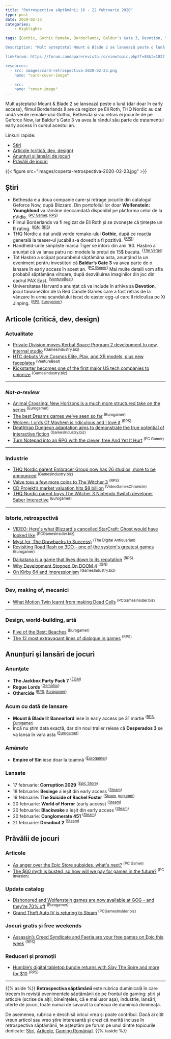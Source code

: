 ```yaml
---
title: "Retrospectiva săptămânii 16 - 22 februarie 2020"
type: post
date: 2020-02-23
categories:
    - Highlights

tags: [Gothic, Gothic Remake, Borderlands, Baldur's Gate 3, Devotion, "Mount & Blade: Bannerlord", Myst, Dead Cells, Empire of Sin, The Suicide of Rachel Foster, Desperados 3, World of Horror, Besiege, "Corruption 2029", Blackwake, Conglomerate 451, Dreadout 2, Starcraft Ghost, Daikatana, Kerbal Space Program 2, Animal Crossing, Dreams, "Wolcen: Lords of Mayhem"]

description: "Mult așteptatul Mount & Blade 2 se lansează peste o lună (dar doar în early access), THQ Nordic au dat undă verde remake-ului Gothic, Bethesda și-au retras jocurile de pe Geforce Now, iar Baldur's Gate 3 va avea la rândul său parte de tratamentul early access în acest an."

linkForum: https://forum.candaparerevista.ro/viewtopic.php?f=84&t=1822

resources:
  - src: images/card-retrospectiva-2020-02-23.png
    name: "card-cover-image"

  - src:
    name: "cover-image"
---
```


Mult așteptatul Mount & Blade 2 se lansează peste o lună (dar doar în early access), filmul Borderlands îl are ca regizor pe Eli Roth, THQ Nordic au dat undă verde remake-ului Gothic, Bethesda și-au retras ei jocurile de pe Geforce Now, iar Baldur's Gate 3 va avea la rândul său parte de tratamentul early access în cursul acestui an.

Linkuri rapide:

* [Știri](#știri)
* [Articole (critică, dev, design)](#articole-critică-dev-design)
* [Anunţuri şi lansări de jocuri](#anunțuri-şi-lansări-de-jocuri)
* [Prăvălii de jocuri](#prăvălii-de-jocuri)

{{< figure  src="images/coperta-retrospectiva-2020-02-23.jpg" >}}

## Știri

* Bethesda e a doua companie care-și retrage jocurile din catalogul Geforce Now, după Blizzard. Din portofoliul lor doar **Wolfenstein: Youngblood** va rămâne deocamdată disponibil pe platforma celor de la nVidia. <sup>([PC Gamer](https://www.pcgamer.com/bethesda-softworks-games-have-been-removed-from-geforce-now/), [RPS](https://www.rockpapershotgun.com/2020/02/22/bethesda-remove-all-but-one-of-their-games-from-geforce-now/))</sup>
* Filmul Borderlands va fi regizat de Eli Roth și se zvonește că țintește un R rating. <sup>([IGN](https://www.ign.com/articles/borderlands-movie-in-production-directed-by-eli-roth), [RPS](https://www.rockpapershotgun.com/2020/02/20/it-looks-like-hostel-director-eli-roth-will-be-making-the-borderlands-film/))</sup>
* THQ Nordic a dat undă verde remake-ului **Gothic**, după ce reacția generală la teaser-ul jucabil s-a dovedit a fi pozitivă. <sup>([RPS](https://www.rockpapershotgun.com/2020/02/19/gothic-remake-is-going-ahead-following-a-positive-response-to-the-public-prototype/))</sup>
* Handheld-urile simpliste marca Tiger se întorc din anii ‘90. Hasbro a anunțat că va lansa patru noi modele la prețul de 15$ bucata. <sup>([The Verge](https://www.theverge.com/2020/2/19/21136607/hasbro-tiger-electronics-lcd-handheld-games-xmen-sonic-transformers))</sup>
* Tot Hasbro a scăpat porumbelul săptămâna asta, anunțând la un eveniment pentru investitori că **Baldur’s Gate 3** va avea parte de o lansare în early access în acest an. <sup>([PC Gamer](https://www.pcgamer.com/baldurs-gate-3-is-coming-to-early-access-this-year/))</sup> Mai multe detalii vom afla probabil săptămâna viitoare, după dezvăluirea imaginilor din joc din cadrul PAX East. <sup>([VentureBeat](https://venturebeat.com/2020/02/18/baldurs-gate-3-will-show-off-gameplay-for-the-first-time-at-pax-east/))</sup>
* Universitatea Harvard a anunțat că va include în arhiva sa **Devotion**, jocul taiwanezilor de la Red Candle Games care a fost retras de la vânzare în urma scandalului iscat de easter egg-ul care îl ridiculiza pe Xi Jinping. <sup>([RPS](https://www.rockpapershotgun.com/2020/02/22/devotions-short-lived-horror-will-be-preserved-at-harvard-university/), [Eurogamer](https://www.eurogamer.net/articles/2020-02-22-a-year-after-it-was-pulled-from-steam-taiwanese-horror-game-devotion-preserved-at-harvard-university))</sup>


## Articole (critică, dev, design)

### Actualitate
* [Private Division moves Kerbal Space Program 2 development to new, internal studio](https://www.gamesindustry.biz/articles/2020-02-20-private-division-to-move-kerbal-space-program-2-development-to-new-internal-studio) <sup>(GamesIndustry.biz)</sup>
* [HTC debuts Vive Cosmos Elite, Play, and XR models, plus new faceplates](https://venturebeat.com/2020/02/20/htc-debuts-vive-cosmos-elite-play-and-xr-models-plus-new-faceplates/) <sup>(VentureBeat)</sup>
* [Kickstarter becomes one of the first major US tech companies to unionize](https://www.gamesindustry.biz/articles/2020-02-18-kickstarter-becomes-one-of-the-first-major-us-tech-companies-to-unionize) <sup>(GamesIndustry.biz)</sup>

---

### _Not-a-review_
* [Animal Crossing: New Horizons is a much more structured take on the series](https://www.eurogamer.net/articles/2020-02-20-animal-crossing-new-horizons-is-a-much-more-structured-take-on-the-series) <sup>(Eurogamer)</sup>
* [The best Dreams games we've seen so far](https://www.eurogamer.net/articles/2020-02-19-best-dreams-games) <sup>(Eurogamer)</sup>
* [Wolcen: Lords Of Mayhem is ridiculous and I love it](https://www.rockpapershotgun.com/2020/02/19/wolcen-lords-of-mayhem-is-ridiculous-and-i-love-it/) <sup>(RPS)</sup>
* [Deathtrap Dungeon adaptation aims to demonstrate the true potential of interactive fiction](https://www.gamesindustry.biz/articles/2020-02-20-deathtrap-dungeon-adaptation-aims-to-demonstrate-the-true-potential-of-interactive-fiction) <sup>(GamesIndustry.biz)</sup>
* [Turn Notepad into an RPG with the clever, free And Yet It Hurt](https://www.pcgamer.com/turn-notepad-into-an-rpg-with-the-clever-free-and-yet-it-hurt/) <sup>(PC Gamer)</sup>

---

### Industrie
* [THQ Nordic parent Embracer Group now has 26 studios, more to be announced](https://www.gamesindustry.biz/articles/2020-02-19-thq-nordic-parent-embracer-group-now-has-26-studios-more-to-be-announced) <sup>(GamesIndustry.biz)</sup>
* [Valve toss a few more coins to The Witcher 3](https://www.rockpapershotgun.com/2020/02/21/valve-toss-a-few-more-coins-to-the-witcher-3/) <sup>(RPS)</sup>
* [CD Projekt’s market valuation hits $8 billion](https://www.videogameschronicle.com/news/cd-projekts-market-valuation-hits-8-billion/) <sup>(VideoGamesChronicle)</sup>
* [THQ Nordic parent buys The Witcher 3 Nintendo Switch developer Saber Interactive](https://www.eurogamer.net/articles/2020-02-19-thq-nordic-parent-buys-the-witcher-3-nintendo-switch-developer-saber-interactive) <sup>(Eurogamer)</sup>

---

### Istorie, retrospectivă
* [VIDEO: Here&#039;s what Blizzard&#039;s cancelled StarCraft: Ghost would have looked like](https://www.pcgamesinsider.biz/news/70516/video-heres-what-blizzards-cancelled-starcraft-ghost-would-have-looked-like/) <sup>(PCGamesInsider.biz)</sup>
* [Myst (or, The Drawbacks to Success)](https://www.filfre.net/2020/02/myst-or-the-drawbacks-to-success/) <sup>(The Digital Antiquarian)</sup>
* [Revisiting Road Rash on 3DO - one of the system's greatest games](https://www.eurogamer.net/articles/digitalfoundry-retro-2020-road-rash-3do-black-dog-3do-rgb-mod) <sup>(Eurogamer)</sup>
* [Daikatana is a game that lives down to its reputation](https://www.rockpapershotgun.com/2020/02/17/daikatana-is-a-game-that-lives-down-to-its-reputation/) <sup>(RPS)</sup>
* [Why Development Stopped On DOOM 4](https://www.ign.com/articles/why-development-stopped-on-doom-4-ign-unfiltered) <sup>(IGN)</sup>
* [On Kirby 64 and Impressionism](https://www.gamesindustry.biz/articles/2020-02-20-on-kirby-64-and-impressionism) <sup>(GamesIndustry.biz)</sup>

---

### Dev, making of, mecanici
* [What Motion Twin learnt from making Dead Cells](https://www.pcgamesinsider.biz/industry-icon/69669/what-motion-twin-learnt-from-making-dead-cells/) <sup>(PCGamesInsider.biz)</sup>

---

### Design, world-building, artă
* [Five of the Best: Beaches](https://www.eurogamer.net/articles/2020-02-21-five-of-the-best-beaches) <sup>(Eurogamer)</sup>
* [The 12 most extravagant lines of dialogue in games](https://www.rockpapershotgun.com/2020/02/21/the-12-most-extravagant-lines-of-dialogue-in-games/) <sup>(RPS)</sup>

## Anunțuri şi lansări de jocuri

### Anunţate
* **The Jackbox Party Pack 7** <sup>([EGM](https://egmnow.com/the-jackbox-party-pack-7-announced/))</sup>
* **Rogue Lords** <sup>([Gematsu](https://www.gematsu.com/2020/02/roguelike-game-rogue-lords-announced-for-ps4-xbox-one-switch-and-pc))</sup>
* **Othercide** <sup>([RPS](https://www.rockpapershotgun.com/2020/02/21/horror-tactical-rpg-othercide-is-coming-this-summer/), [Eurogamer](https://www.eurogamer.net/articles/2020-02-21-stylish-turn-based-tactical-horror-rpg-othercide-shows-off-its-monsters-in-new-trailer))</sup>


### Acum cu dată de lansare
* **Mount & Blade II: Bannerlord** iese în early access pe 31 martie <sup>([RPS](https://www.rockpapershotgun.com/2020/02/20/mount-blade-2-rides-into-early-access-on-march-31/), [Eurogamer](https://www.eurogamer.net/articles/2020-02-20-mount-and-blade-2-musters-early-access-release-date))</sup>
* Încă nu știm data exactă, dar din noul trailer reiese că **Desperados 3** se va lansa în vara asta <sup>([Eurogamer](https://www.eurogamer.net/articles/2020-02-19-tactical-wild-west-stealth-sequel-desperados-3-now-due-this-summer))</sup>

### Amânate
* **Empire of Sin** iese doar la toamnă <sup>([Eurogamer](https://www.eurogamer.net/articles/2020-02-18-romeros-mobster-management-sim-empire-of-sin-gets-a-delay))</sup>


### Lansate
* 17 februarie: **Corruption 2029** <sup>([Epic Store](https://www.epicgames.com/store/en-US/product/corruption-2029/home))</sup>
* 18 februarie: **Besiege** a ieșit din early access <sup>([Steam](https://store.steampowered.com/app/346010/Besiege/))</sup>
* 19 februarie: **The Suicide of Rachel Foster** <sup>([Steam](https://store.steampowered.com/app/1057750/The_Suicide_of_Rachel_Foster/), [gog.com](https://www.gog.com/game/the_suicide_of_rachel_foster))</sup>
* 20 februarie: **World of Horror** (early access) <sup>([Steam](https://store.steampowered.com/app/913740/WORLD_OF_HORROR/))</sup>
* 20 februarie: **Blackwake** a ieșit din early access <sup>([Steam](https://store.steampowered.com/app/420290/Blackwake/))</sup>
* 20 februarie: **Conglomerate 451** <sup>([Steam](https://store.steampowered.com/app/1022710/Conglomerate_451/))</sup>
* 21 februarie: **Dreadout 2** <sup>([Steam](https://store.steampowered.com/app/945710/DreadOut_2/))</sup>



## Prăvălii de jocuri

### Articole
* [As anger over the Epic Store subsides, what's next?](https://www.pcgamer.com/as-anger-over-the-epic-store-subsides-whats-next/) <sup>(PC Gamer)</sup>
* [The $60 myth is busted, so how will we pay for games in the future?](https://www.pcinvasion.com/the-60-myth-how-will-we-pay-future/) <sup>(PC Invasion)</sup>

### Update catalog
* [Dishonored and Wolfenstein games are now available at GOG - and they're 70% off](https://www.eurogamer.net/articles/2020-02-18-dishonored-and-wolfenstein-games-are-now-available-at-gog-and-theyre-70-percent-off) <sup>(Eurogamer)</sup>
* [Grand Theft Auto IV is returing to Steam](https://www.pcgamesinsider.biz/news/70534/grand-theft-auto-iv-is-returing-to-steam/) <sup>(PCGamesInsider.biz)</sup>

### Jocuri gratis și free weekends
* [Assassin&#8217;s Creed Syndicate and Faeria are your free games on Epic this week](https://www.rockpapershotgun.com/2020/02/21/assassins-creed-syndicate-and-faeria-are-your-free-games-on-epic-this-week/) <sup>(RPS)</sup>

### Reduceri și promoții
* [Humble&#8217;s digital tabletop bundle returns with Slay The Spire and more for $10](https://www.rockpapershotgun.com/2020/02/20/humble-bundle-digital-tabletop/) <sup>(RPS)</sup>

---

{{% aside %}}
**Retrospectiva săptămânii** este rubrica duminicală în care trecem în revistă evenimentele săptămânii de pe frontul de gaming: știri şi articole (scrise de alții, bineînțeles, că e mai ușor aşa), industrie, lansări, oferte de jocuri, toate numai de savurat la cafeaua de duminică dimineața.

De asemenea, rubrica e deschisă oricui vrea și poate contribui. Dacă ai citit vreun articol sau vreo știre interesantă și crezi că merită incluse în retrospectiva săptămânii, te așteptăm pe forum pe unul dintre topicurile dedicate: [Știri](https://forum.candaparerevista.ro/viewtopic.php?f=4&t=46), [Articole](https://forum.candaparerevista.ro/viewtopic.php?f=4&t=206), [Gaming România](https://forum.candaparerevista.ro/viewtopic.php?f=4&t=1622)].
{{% /aside %}}
